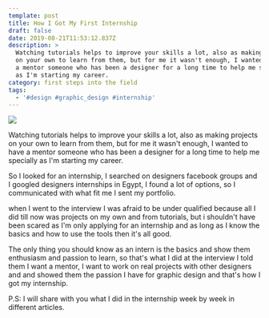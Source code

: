 ```yaml
---
template: post
title: How I Got My First Internship
draft: false
date: 2019-08-21T11:53:12.837Z
description: >
  Watching tutorials helps to improve your skills a lot, also as making projects
  on your own to learn from them, but for me it wasn't enough, I wanted to have
  a mentor someone who has been a designer for a long time to help me specially
  as I'm starting my career.
category: first steps into the field
tags:
  - '#design #graphic_design #internship'
---
```

![](/media/job-607701_1280.png)



Watching tutorials helps to improve your skills a lot, also as making projects on your own to learn from them, but for me it wasn't enough, I wanted to have a mentor someone who has been a designer for a long time to help me specially as I'm starting my career.



So I looked for an internship, I searched on designers facebook groups and I googled designers internships in Egypt, I found a lot of options, so I communicated with what fit me I sent my portfolio.



when I went to the interview I was afraid to be under qualified because all I did till now was projects on my own and from tutorials, but i shouldn't have been scared as I'm only applying for an internship and as long as I know the basics and how to use the tools then it's all good. 



The only thing you should know as an intern is the basics and show them enthusiasm and passion to learn, so that's what I did at the interview I told them I want a mentor, I want to work on real projects with other designers and and showed them the passion I have for graphic design and that's how I got my internship.



P.S: I will share with you what I did in the internship week by week in different articles.
